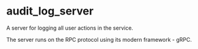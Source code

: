 # audit_log_server
A server for logging all user actions in the service.

The server runs on the RPC protocol using its modern framework - gRPC.
